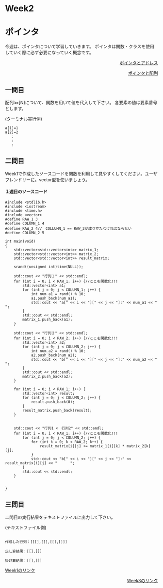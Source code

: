 # Week2
# ポインタ
今週は、ポインタについて学習していきます。
ポインタは関数・クラスを使用していく際に必ず必要になっていく概念です。
<p align="right"><a href="http://c-lang.sevendays-study.com/ex-day2.html">ポインタとアドレス</a></p>
<p align="right"><a href="http://c-lang.sevendays-study.com/ex-day3.html">ポインタと配列</a></p>

## 一問目
配列a=[N]について、関数を用いて値を代入して下さい。
各要素の値は要素番号とします。

(ターミナル実行例)
```
a[1]=1
a[2]=2
   :
   :
   :
```
## 二問目
Week1で作成したソースコードを関数を利用して見やすくしてください。ユーザフレンドリーに。vector型を使いましょう。
####  １週目のソースコード
```
#include <stdlib.h>
#include <iostream>
#include <time.h>
#include <vector>
#define RAW_1 3
#define COLUMN_1 4
#define RAW_2 4//　COLLUMN_1 == RAW_2が成り立たなければならない
#define COLUMN_2 5

int main(void)
{
    std::vector<std::vector<int>> matrix_1;
    std::vector<std::vector<int>> matrix_2;
    std::vector<std::vector<int>> result_matrix;
    
    srand((unsigned int)time(NULL));

    std::cout << "行列１" << std::endl;
    for (int i = 0; i < RAW_1; i++) {//ここを関数化!!!
        std::vector<int> a1;
        for (int j = 0; j < COLUMN_1; j++) {
            int num_a1 = rand() % 10;
            a1.push_back(num_a1);
            std::cout << "a[" << i << "][" << j << "]:" << num_a1 << "      ";
        }
        std::cout << std::endl;
        matrix_1.push_back(a1);
    }

    std::cout << "行列２" << std::endl;
    for (int i = 0; i < RAW_2; i++) {//ここを関数化!!!
        std::vector<int> a2;
        for (int j = 0; j < COLUMN_2; j++) {
            int num_a2 = rand() % 10;
            a2.push_back(num_a2);
            std::cout << "b[" << i << "][" << j << "]:" << num_a2 << "      ";
        }
        std::cout << std::endl;
        matrix_2.push_back(a2);
    }

    for (int i = 0; i < RAW_1; i++) {
        std::vector<int> result;
        for (int j = 0; j < COLUMN_2; j++) {
            result.push_back(0);
        }
        result_matrix.push_back(result);
    }
    

    std::cout << "行列1 ×　行列2" << std::endl;
    for (int i = 0; i < RAW_1; i++) {//ここを関数化!!!
        for (int j = 0; j < COLUMN_2; j++) {
            for (int k = 0; k < RAW_2; k++) {
                result_matrix[i][j] += matrix_1[i][k] * matrix_2[k][j];
            }
            std::cout << "b[" << i << "][" << j << "]:" << result_matrix[i][j] << "      ";
        }
        std::cout << std::endl;
    }


}
```

## 三問目
二問目の実行結果をテキストファイルに出力して下さい。

(テキストファイル例)
```

作成した行列：[[[],[]],[[],[]]]

足し算結果：[[],[]]

掛け算結果：[[],[]]
```
<p align="left"><a href="https://github.com/ERiC-Labo/C_Journal_club/tree/main/Week1">Week1のリンク</a></p>
<p align="right"><a href="https://github.com/ERiC-Labo/C_Journal_club/tree/main/Week3">Week3のリンク</a></p> 

